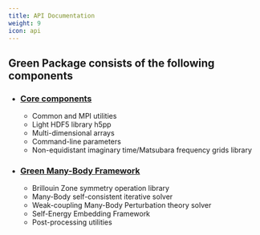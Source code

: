 ```yaml
---
title: API Documentation
weight: 9
icon: api
---
```


## Green Package consists of the following components

 - ### [Core components](/user-guide/documentation/core-components)
    - Common and MPI utilities
    - Light HDF5 library h5pp
    - Multi-dimensional arrays
    - Command-line parameters
    - Non-equidistant imaginary time/Matsubara frequency grids library

 - ### [Green Many-Body Framework](/user-guide/documentation/many-body-framework)
    - Brillouin Zone symmetry operation library
    - Many-Body self-consistent iterative solver
    - Weak-coupling Many-Body Perturbation theory solver
    - Self-Energy Embedding Framework
    - Post-processing utilities
